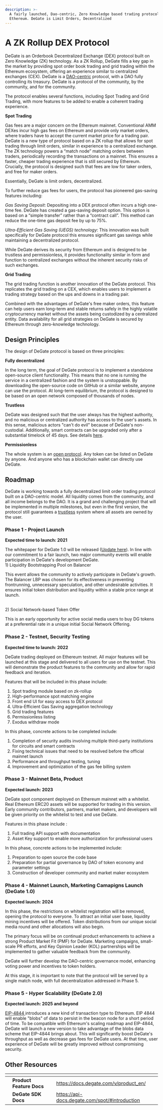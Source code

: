 ```yaml
---
description: >-
  A fairly launched, Dao-centric, Zero Knowledge based trading protocol built on
  Ethereum. DeGate is Limit Orders, Decentralized
---
```


# A ZK Rollup DEX Protocol

DeGate is an Orderbook Decentralized Exchange (DEX) protocol built on Zero Knowledge (ZK) technology. As a ZK Rollup, DeGate fills a key gap in the market by providing spot order book trading and grid trading within the Ethereum ecosystem, offering an experience similar to centralized exchanges (CEX). DeGate is a [DAO-centric](what-is-degate/degate-dao.md) protocol, with a DAO fully controlling its treasury. DeGate is a protocol of the community, by the community, and for the community.

The protocol enables several functions, including Spot Trading and Grid Trading, with more features to be added to enable a coherent trading experience.

**Spot Trading**

Gas fees are a major concern on the Ethereum mainnet. Conventional AMM DEXes incur high gas fees on Ethereum and provide only market orders, where traders have to accept the current market price for a trading pair. DeGate is a new type of protocol based on a ZK rollup that allows for spot trading through limit orders, similar in experience to a centralized exchange. The ZK technology powers a “match node” matching orders between traders, periodically recording the transactions on a mainnet. This ensures a faster, cheaper trading experience that is still secured by Ethereum. Crucially, the protocol is designed such that fees are low for taker orders, and free for maker orders.

Essentially, DeGate is limit orders, decentralized.

To further reduce gas fees for users, the protocol has pioneered gas-saving features including:

_Gas Saving Deposit_: Depositing into a DEX protocol often incurs a high one-time fee. DeGate has created a gas-saving deposit option. This option is based on a “simple transfer” rather than a “contract call”. This method can reduce the one-time gas deposit fee by up to 75%.

_Ultra-Efficient Gas Saving (UEGS) technology_: This innovation was built specifically for DeGate protocol this ensures significant gas savings while maintaining a decentralized protocol.

While DeGate derives its security from Ethereum and is designed to be trustless and permissionless, it provides functionality similar in form and function to centralized exchanges without the inherent security risks of such exchanges.

**Grid Trading**

The grid trading function is another innovation of the DeGate protocol. This replicates the grid trading on a CEX, which enables users to implement a trading strategy based on the ups and downs in a trading pair.

Combined with the advantages of DeGate's free maker orders, this feature can help users earn long-term and stable returns safely in the highly volatile cryptocurrency market without the assets being custodized by a centralized entity. Data availability for all grid strategies on DeGate is secured by Ethereum through zero-knowledge technology.

## Design Principles

The design of DeGate protocol is based on three principles:

**Fully decentralized**

In the long term, the goal of DeGate protocol is to implement a standalone open-source client functionality. This means that no one is running the service in a centralized fashion and the system is unstoppable. By downloading the open-source code on GitHub or a similar website, anyone can use the protocol. At long-term equilibrium, the protocol is designed to be based on an open network composed of thousands of nodes.

**Trustless**

DeGate was designed such that the user always has the highest authority, and no malicious or centralized authority has access to the user's assets. In this sense, malicious actors "can't do evil" because of DeGate's non-custodial. Additionally, smart contracts can be upgraded only after a substantial timelock of 45 days. See details [here](what-is-degate/trustless-and-decentralized.md).

**Permissionless**

The whole system is an [open protocol](what-is-degate/permissionless-listing.md). Any token can be listed on DeGate by anyone. And anyone who has a blockchain wallet can directly use DeGate.

## Roadmap

DeGate is working towards a fully decentralized limit order trading protocol built on a DAO-centric model. All liquidity comes from the community, and all income belongs to the DAO. It is a grand and challenging project that will be implemented in multiple milestones, but even in the first version, the protocol still guarantees a [trustless](what-is-degate/trustless-and-decentralized.md) system where all assets are owned by the user.

### Phase 1 - Project Launch

**Expected time to launch: 2021**

The whitepaper for DeGate 1.0 will be released ([Update here](https://medium.com/degate/degate-is-coming-eab53e115f62)). In line with our commitment to a fair launch, two major community events will enable participation in DeGate's development DeGate.\
1\) Liquidity Bootstrapping Pool on Balancer

This event allows the community to actively participate in DeGate's growth. The Balancer LBP was chosen for its effectiveness in preventing frontrunning, unnecessary speculation, and other undesirable activities. It ensures initial token distribution and liquidity within a stable price range at launch.

\
2\) Social Network-based Token Offer

This is an early opportunity for active social media users to buy DG tokens at a preferential rate in a unique initial Social Network Offering.

### Phase 2 - Testnet, Security Testing

**Expected time to launch: 2022**

DeGate trading deployed on Ethereum testnet. All major features will be launched at this stage and delivered to all users for use on the testnet. This will demonstrate the product features to the community and allow for rapid feedback and iteration.

Features that will be included in this phase include:

1. Spot trading module based on zk-rollup
2. High-performance spot matching engine
3. Front end UI for easy access to DEX protocol
4. Ultra-Efficient Gas Saving aggregation technology
5. Grid trading features
6. Permissionless listing
7. Exodus withdraw mode

In this phase, concrete actions to be completed include:

1. Completion of security audits involving multiple third-party institutions for circuits and smart contracts
2. Fixing technical issues that need to be resolved before the official mainnet launch
3. Performance and throughput testing, tuning
4. Improvement and optimization of the gas fee billing system

### Phase 3 - Mainnet Beta, Product

**Expected launch: 2023**

DeGate spot component deployed on Ethereum mainnet with a whitelist. Real Ethereum ERC20 assets will be supported for trading in this version. Early community contributors, partners, market makers, and developers will be given priority on the whitelist to test and use DeGate.

Features in this phase include :

1. Full trading API support with documentation
2. Asset Key support to enable more authorization for professional users

In this phase, concrete actions to be implemented include:

1. Preparation to open source the code base
2. Preparation for partial governance by DAO of token economy and parameter settings
3. Construction of developer community and market maker ecosystem

### Phase 4 - Mainnet Launch, Marketing Camapigns Launch (DeGate 1.0)

**Expected launch: 2024**

In this phase, the restrictions on whitelist registration will be removed, opening the protocol to everyone. To attract an initial user base, liquidity mining incentives will be offered. Token distributions from our unique social media round and other allocations will also begin.

The primary focus will be on continual product enhancements to achieve a strong Product Market Fit (PMF) for DeGate. Marketing campaigns, small-scale PR efforts, and Key Opinion Leader (KOL) partnerships will be implemented to gather valuable feedback from the community.

DeGate will further develop the DAO-centric governance model, enhancing voting power and incentives to token holders.

At this stage, it is important to note that the protocol will be served by a single match node, with full decentralization addressed in Phase 5.

### Phase 5 - Hyper Scalability (DeGate 2.0)

**Expected launch: 2025 and beyond**

[EIP-4844 ](https://eips.ethereum.org/EIPS/eip-4844)introduces a new kind of transaction type to Ethereum. EIP 4844 will enable "blobs" of data to persist in the beacon node for a short period of time. To be compatible with Ethereum's scaling roadmap and EIP-4844, DeGate will launch a new version to take advantage of the blobs data scheme that EIP-4844 brings about. This will significantly boost DeGate's throughput as well as decrease gas fees for DeGate users. At that time, user experience of DeGate will be greatly improved without compromising security.

## Other Resources

<table data-view="cards"><thead><tr><th></th><th></th><th></th><th data-hidden data-card-target data-type="content-ref"></th></tr></thead><tbody><tr><td></td><td><strong>Product Feature Docs</strong></td><td></td><td><a href="https://docs.degate.com/v/product_en/">https://docs.degate.com/v/product_en/</a></td></tr><tr><td></td><td><strong>DeGate SDK Docs</strong></td><td></td><td><a href="https://api-docs.degate.com/spot/#introduction">https://api-docs.degate.com/spot/#introduction</a></td></tr></tbody></table>
